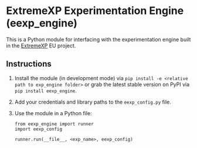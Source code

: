 # ExtremeXP Experimentation Engine (eexp_engine)

This is a Python module for interfacing with the experimentation engine built in the [ExtremeXP](https://extremexp.eu) EU project. 

## Instructions
1. Install the module (in development mode) via ```pip install -e <relative path to exp_engine folder>``` or grab the 
latest stable version on PyPI via ```pip install eexp_engine```.

2. Add your credentials and library paths to the ```eexp_config.py``` file. 

3. Use the module in a Python file:
    ```
    from eexp_engine import runner
    import eexp_config

    runner.run(__file__, <exp_name>, eexp_config)
    ```
